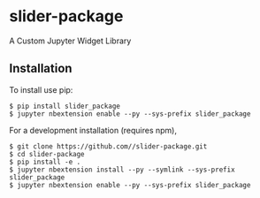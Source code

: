 slider-package
===============================

A Custom Jupyter Widget Library

Installation
------------

To install use pip:

    $ pip install slider_package
    $ jupyter nbextension enable --py --sys-prefix slider_package


For a development installation (requires npm),

    $ git clone https://github.com//slider-package.git
    $ cd slider-package
    $ pip install -e .
    $ jupyter nbextension install --py --symlink --sys-prefix slider_package
    $ jupyter nbextension enable --py --sys-prefix slider_package
